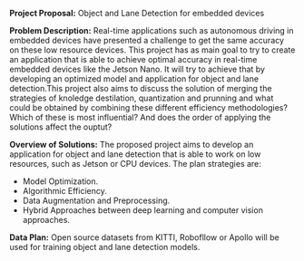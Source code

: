 **Project Proposal:** Object and Lane Detection for embedded devices

**Problem Description:**
Real-time applications such as autonomous driving in embedded devices have presented a challenge to get the same accuracy on these low resource devices. This project has as main goal to try to create an application that is able to achieve optimal accuracy in real-time embedded devices like the Jetson Nano. It will try to achieve that by developing an optimized model and application for object and lane detection.This project also aims to discuss the solution of merging the strategies of knoledge destilation, quantization and prunning and what could be obtained by combining these different efficiency methodologies? Which of these is most influential? And does the order of applying the solutions affect the ouptut?

**Overview of Solutions:**
The proposed project aims to develop an application for object and lane detection that is able to work on low resources, such as Jetson or CPU devices. The plan strategies are: 

- Model Optimization.
- Algorithmic Efficiency.
- Data Augmentation and Preprocessing.
- Hybrid Approaches between deep learning and computer vision approaches.



**Data Plan:**
Open source datasets from KITTI, Robofllow or Apollo will be used for training object and lane detection models.

